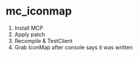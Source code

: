 mc_iconmap
==========
1. Install MCP
2. Apply patch
3. Recompile & TestClient
4. Grab IconMap after console says it was written
